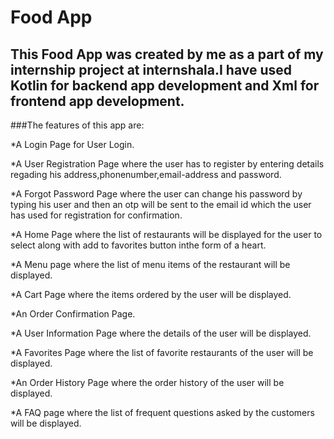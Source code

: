 # Food App

## This Food App was created by me as a part of my internship project at internshala.I have used Kotlin for backend app development and Xml for frontend app development.

###The features of this app are:

*A Login Page for User Login.

*A User Registration Page where the user has to register by entering details regading his address,phonenumber,email-address and password.

*A Forgot Password Page where the user can change his password by typing his user and then an otp will be sent to the email id which the user has used for registration for confirmation.

*A Home Page where the list of restaurants will be displayed for the user to select along with add to favorites button inthe form of a heart.

*A Menu page where the list of menu items of the restaurant will be displayed.

*A Cart Page where the items ordered by the user will be displayed.

*An Order Confirmation Page.

*A User Information Page where the details of the user will be displayed.

*A Favorites Page where the list of favorite restaurants of the user will be displayed.

*An Order History Page where the order history of the user will be displayed.

*A FAQ page where the list of frequent questions asked by the customers will be displayed.
